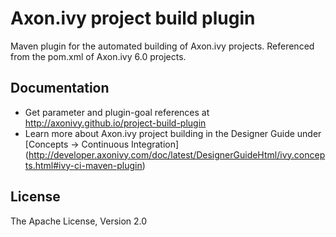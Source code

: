 # Axon.ivy project build plugin
Maven plugin for the automated building of Axon.ivy projects. Referenced from the pom.xml of Axon.ivy 6.0 projects.

## Documentation
- Get parameter and plugin-goal references at http://axonivy.github.io/project-build-plugin
- Learn more about Axon.ivy project building in the Designer Guide under [Concepts -> Continuous Integration] (http://developer.axonivy.com/doc/latest/DesignerGuideHtml/ivy.concepts.html#ivy-ci-maven-plugin)

## License
The Apache License, Version 2.0
